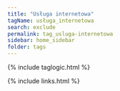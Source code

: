 ```yaml
---
title: "Usługa internetowa"
tagName: usługa_internetowa
search: exclude
permalink: tag_usluga-internetowa
sidebar: home_sidebar
folder: tags
---
```

{% include taglogic.html %}

{% include links.html %}
